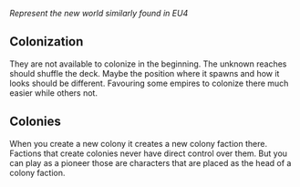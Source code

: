 *Represent the new world similarly found in EU4*

## Colonization

They are not available to colonize in the beginning. The unknown reaches should shuffle the deck. Maybe the position where it spawns and how it looks should be different. Favouring some empires to colonize there much easier while others not.

## Colonies

When you create a new colony it creates a new colony faction there. Factions that create colonies never have direct control over them. But you can play as a pioneer those are characters that are placed as the head of a colony faction.

